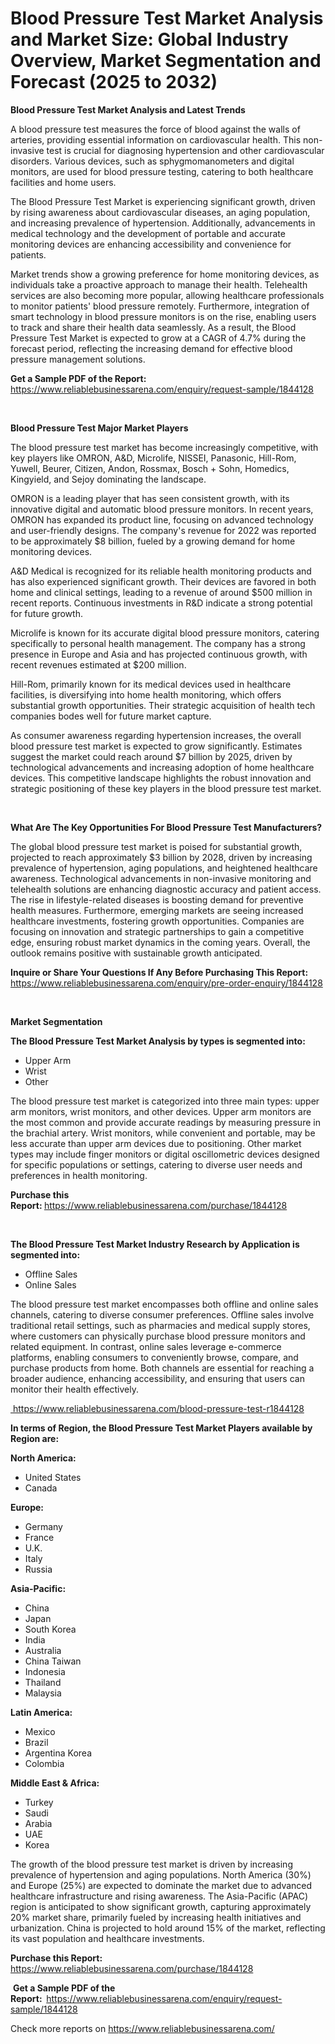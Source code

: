 <p><h1>Blood Pressure Test Market Analysis and Market Size: Global Industry Overview, Market Segmentation and Forecast (2025 to 2032)</h1></p><p><strong>Blood Pressure Test Market Analysis and Latest Trends</strong></p>
<p><p>A blood pressure test measures the force of blood against the walls of arteries, providing essential information on cardiovascular health. This non-invasive test is crucial for diagnosing hypertension and other cardiovascular disorders. Various devices, such as sphygmomanometers and digital monitors, are used for blood pressure testing, catering to both healthcare facilities and home users.</p><p>The Blood Pressure Test Market is experiencing significant growth, driven by rising awareness about cardiovascular diseases, an aging population, and increasing prevalence of hypertension. Additionally, advancements in medical technology and the development of portable and accurate monitoring devices are enhancing accessibility and convenience for patients.</p><p>Market trends show a growing preference for home monitoring devices, as individuals take a proactive approach to manage their health. Telehealth services are also becoming more popular, allowing healthcare professionals to monitor patients' blood pressure remotely. Furthermore, integration of smart technology in blood pressure monitors is on the rise, enabling users to track and share their health data seamlessly. As a result, the Blood Pressure Test Market is expected to grow at a CAGR of 4.7% during the forecast period, reflecting the increasing demand for effective blood pressure management solutions.</p></p>
<p><strong>Get a Sample PDF of the Report:&nbsp;</strong> <a href="https://www.reliablebusinessarena.com/enquiry/request-sample/1844128?utm_campaign=2939&utm_medium=2&utm_source=Github&utm_content=ia&utm_term=03032025&utm_id=blood-pressure-test">https://www.reliablebusinessarena.com/enquiry/request-sample/1844128</a></p>
<p>&nbsp;</p>
<p><strong>Blood Pressure Test Major Market Players</strong></p>
<p><p>The blood pressure test market has become increasingly competitive, with key players like OMRON, A&D, Microlife, NISSEI, Panasonic, Hill-Rom, Yuwell, Beurer, Citizen, Andon, Rossmax, Bosch + Sohn, Homedics, Kingyield, and Sejoy dominating the landscape. </p><p>OMRON is a leading player that has seen consistent growth, with its innovative digital and automatic blood pressure monitors. In recent years, OMRON has expanded its product line, focusing on advanced technology and user-friendly designs. The company's revenue for 2022 was reported to be approximately $8 billion, fueled by a growing demand for home monitoring devices.</p><p>A&D Medical is recognized for its reliable health monitoring products and has also experienced significant growth. Their devices are favored in both home and clinical settings, leading to a revenue of around $500 million in recent reports. Continuous investments in R&D indicate a strong potential for future growth.</p><p>Microlife is known for its accurate digital blood pressure monitors, catering specifically to personal health management. The company has a strong presence in Europe and Asia and has projected continuous growth, with recent revenues estimated at $200 million.</p><p>Hill-Rom, primarily known for its medical devices used in healthcare facilities, is diversifying into home health monitoring, which offers substantial growth opportunities. Their strategic acquisition of health tech companies bodes well for future market capture.</p><p>As consumer awareness regarding hypertension increases, the overall blood pressure test market is expected to grow significantly. Estimates suggest the market could reach around $7 billion by 2025, driven by technological advancements and increasing adoption of home healthcare devices. This competitive landscape highlights the robust innovation and strategic positioning of these key players in the blood pressure test market.</p></p>
<p>&nbsp;</p>
<p><strong>What Are The Key Opportunities For Blood Pressure Test Manufacturers?</strong></p>
<p><p>The global blood pressure test market is poised for substantial growth, projected to reach approximately $3 billion by 2028, driven by increasing prevalence of hypertension, aging populations, and heightened healthcare awareness. Technological advancements in non-invasive monitoring and telehealth solutions are enhancing diagnostic accuracy and patient access. The rise in lifestyle-related diseases is boosting demand for preventive health measures. Furthermore, emerging markets are seeing increased healthcare investments, fostering growth opportunities. Companies are focusing on innovation and strategic partnerships to gain a competitive edge, ensuring robust market dynamics in the coming years. Overall, the outlook remains positive with sustainable growth anticipated.</p></p>
<p><strong>Inquire or Share Your Questions If Any Before Purchasing This Report:</strong> <a href="https://www.reliablebusinessarena.com/enquiry/pre-order-enquiry/1844128?utm_campaign=2939&utm_medium=2&utm_source=Github&utm_content=ia&utm_term=03032025&utm_id=blood-pressure-test">https://www.reliablebusinessarena.com/enquiry/pre-order-enquiry/1844128</a></p>
<p>&nbsp;</p>
<p><strong>Market Segmentation</strong></p>
<p><strong>The Blood Pressure Test Market Analysis by types is segmented into:</strong></p>
<p><ul><li>Upper Arm</li><li>Wrist</li><li>Other</li></ul></p>
<p><p>The blood pressure test market is categorized into three main types: upper arm monitors, wrist monitors, and other devices. Upper arm monitors are the most common and provide accurate readings by measuring pressure in the brachial artery. Wrist monitors, while convenient and portable, may be less accurate than upper arm devices due to positioning. Other market types may include finger monitors or digital oscillometric devices designed for specific populations or settings, catering to diverse user needs and preferences in health monitoring.</p></p>
<p><strong>Purchase this Report:&nbsp;</strong><a href="https://www.reliablebusinessarena.com/purchase/1844128?utm_campaign=2939&utm_medium=2&utm_source=Github&utm_content=ia&utm_term=03032025&utm_id=blood-pressure-test">https://www.reliablebusinessarena.com/purchase/1844128</a></p>
<p>&nbsp;</p>
<p><strong>The Blood Pressure Test Market Industry Research by Application is segmented into:</strong></p>
<p><ul><li>Offline Sales</li><li>Online Sales</li></ul></p>
<p><p>The blood pressure test market encompasses both offline and online sales channels, catering to diverse consumer preferences. Offline sales involve traditional retail settings, such as pharmacies and medical supply stores, where customers can physically purchase blood pressure monitors and related equipment. In contrast, online sales leverage e-commerce platforms, enabling consumers to conveniently browse, compare, and purchase products from home. Both channels are essential for reaching a broader audience, enhancing accessibility, and ensuring that users can monitor their health effectively.</p></p>
<p><a href="https://www.reliablebusinessarena.com/blood-pressure-test-r1844128?utm_campaign=2939&utm_medium=2&utm_source=Github&utm_content=ia&utm_term=03032025&utm_id=blood-pressure-test">&nbsp;https://www.reliablebusinessarena.com/blood-pressure-test-r1844128</a></p>
<p><strong>In terms of Region, the Blood Pressure Test Market Players available by Region are:</strong></p>
<p>
    <p> <strong> North America: </strong>
        <ul>
            <li>United States</li>
            <li>Canada</li>
        </ul>
        </p> 
    <p> <strong> Europe: </strong>
        <ul>
            <li>Germany</li>
            <li>France</li>
            <li>U.K.</li>
            <li>Italy</li>
            <li>Russia</li>
        </ul>
        </p> 
    <p> <strong> Asia-Pacific: </strong>
        <ul>
            <li>China</li>
            <li>Japan</li>
            <li>South Korea</li>
            <li>India</li>
            <li>Australia</li>
            <li>China Taiwan</li>
            <li>Indonesia</li>
            <li>Thailand</li>
            <li>Malaysia</li>
        </ul>
        </p> 
    <p> <strong> Latin America: </strong>
        <ul>
            <li>Mexico</li>
            <li>Brazil</li>
            <li>Argentina Korea</li>
            <li>Colombia</li>
        </ul>
        </p> 
    <p> <strong> Middle East & Africa: </strong>
        <ul>
            <li>Turkey</li>
            <li>Saudi</li>
            <li>Arabia</li>
            <li>UAE</li>
            <li>Korea</li>
        </ul>
    </p>
    </p>
<p><p>The growth of the blood pressure test market is driven by increasing prevalence of hypertension and aging populations. North America (30%) and Europe (25%) are expected to dominate the market due to advanced healthcare infrastructure and rising awareness. The Asia-Pacific (APAC) region is anticipated to show significant growth, capturing approximately 20% market share, primarily fueled by increasing health initiatives and urbanization. China is projected to hold around 15% of the market, reflecting its vast population and healthcare investments.</p></p>
<p><strong>Purchase this Report: </strong><a href="https://www.reliablebusinessarena.com/purchase/1844128?utm_campaign=2939&utm_medium=2&utm_source=Github&utm_content=ia&utm_term=03032025&utm_id=blood-pressure-test">https://www.reliablebusinessarena.com/purchase/1844128</a></p>
<p>&nbsp;<strong>Get a Sample PDF of the Report:&nbsp;&nbsp;</strong><a href="https://www.reliablebusinessarena.com/enquiry/request-sample/1844128?utm_campaign=2939&utm_medium=2&utm_source=Github&utm_content=ia&utm_term=03032025&utm_id=blood-pressure-test">https://www.reliablebusinessarena.com/enquiry/request-sample/1844128</a></p>
<p><strong></strong></p>
<p>Check more reports on <a href="https://www.reliablebusinessarena.com/?utm_campaign=2939&utm_medium=2&utm_source=Github&utm_content=ia&utm_term=03032025&utm_id=blood-pressure-test">https://www.reliablebusinessarena.com/</a></p>